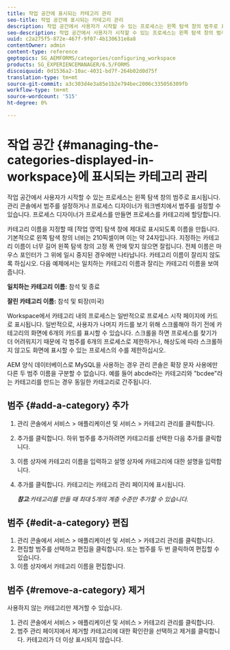 ```yaml
---
title: 작업 공간에 표시되는 카테고리 관리
seo-title: 작업 공간에 표시되는 카테고리 관리
description: 작업 공간에서 사용자가 시작할 수 있는 프로세스는 왼쪽 탐색 창의 범주로 표시됩니다. 작업 공간에 표시되는 이러한 범주를 관리하는 방법에 대해 알아봅니다.
seo-description: 작업 공간에서 사용자가 시작할 수 있는 프로세스는 왼쪽 탐색 창의 범주로 표시됩니다. 작업 공간에 표시되는 이러한 범주를 관리하는 방법에 대해 알아봅니다.
uuid: c2a275f5-872e-467f-9f07-4b130631e8a8
contentOwner: admin
content-type: reference
geptopics: SG_AEMFORMS/categories/configuring_workspace
products: SG_EXPERIENCEMANAGER/6.5/FORMS
discoiquuid: 0d1536a2-10ac-4031-bd7f-264b02d0d75f
translation-type: tm+mt
source-git-commit: a3c303d4e3a85e1b2e794bec2006c335056309fb
workflow-type: tm+mt
source-wordcount: '515'
ht-degree: 0%

---
```



# 작업 공간 {#managing-the-categories-displayed-in-workspace}에 표시되는 카테고리 관리

작업 공간에서 사용자가 시작할 수 있는 프로세스는 왼쪽 탐색 창의 범주로 표시됩니다. 관리 콘솔에서 범주를 설정하거나 프로세스 디자이너가 워크벤치에서 범주를 설정할 수 있습니다. 프로세스 디자이너가 프로세스를 만들면 프로세스를 카테고리에 할당합니다.

카테고리 이름을 지정할 때 [작업 영역] 탐색 창에 제대로 표시되도록 이름을 만듭니다. 기본적으로 왼쪽 탐색 창의 너비는 210픽셀이며 이는 약 24자입니다. 지정하는 카테고리 이름이 너무 길어 왼쪽 탐색 창의 고정 폭 안에 맞지 않으면 잘립니다. 전체 이름은 마우스 포인터가 그 위에 일시 중지된 경우에만 나타납니다. 카테고리 이름이 잘리지 않도록 하십시오. 다음 예제에서는 일치하는 카테고리 이름과 잘리는 카테고리 이름을 보여 줍니다.

**일치하는 카테고리 이름:** 참석 및 종료

**잘린 카테고리 이름:** 참석 및 퇴장(미국)

Workspace에서 카테고리 내의 프로세스는 일반적으로 프로세스 시작 페이지에 카드로 표시됩니다. 일반적으로, 사용자가 나머지 카드를 보기 위해 스크롤해야 하기 전에 카테고리의 화면에 6개의 카드를 표시할 수 있습니다. 스크롤을 하면 프로세스를 찾기가 더 어려워지기 때문에 각 범주를 6개의 프로세스로 제한하거나, 해상도에 따라 스크롤하지 않고도 화면에 표시할 수 있는 프로세스의 수를 제한하십시오.

AEM 양식 데이터베이스로 MySQL을 사용하는 경우 관리 콘솔은 확장 문자 사용에만 다른 두 범주 이름을 구분할 수 없습니다. 예를 들어 abcde라는 카테고리와 &quot;bcdee&quot;라는 카테고리를 만드는 경우 동일한 카테고리로 간주됩니다.

## 범주 {#add-a-category} 추가

1. 관리 콘솔에서 서비스 > 애플리케이션 및 서비스 > 카테고리 관리를 클릭합니다.
1. 추가를 클릭합니다. 하위 범주를 추가하려면 카테고리를 선택한 다음 추가를 클릭합니다.
1. 이름 상자에 카테고리 이름을 입력하고 설명 상자에 카테고리에 대한 설명을 입력합니다.
1. 추가를 클릭합니다. 카테고리는 카테고리 관리 페이지에 표시됩니다.

   ***참고&#x200B;**:카테고리를 만들 때 최대 5개의 계층 수준만 추가할 수 있습니다.*

## 범주 {#edit-a-category} 편집

1. 관리 콘솔에서 서비스 > 애플리케이션 및 서비스 > 카테고리 관리를 클릭합니다.
1. 편집할 범주를 선택하고 편집을 클릭합니다. 또는 범주를 두 번 클릭하여 편집할 수 있습니다.
1. 이름 상자에서 카테고리 이름을 편집합니다.

## 범주 {#remove-a-category} 제거

사용하지 않는 카테고리만 제거할 수 있습니다.

1. 관리 콘솔에서 서비스 > 애플리케이션 및 서비스 > 카테고리 관리를 클릭합니다.
1. 범주 관리 페이지에서 제거할 카테고리에 대한 확인란을 선택하고 제거를 클릭합니다. 카테고리가 더 이상 표시되지 않습니다.

